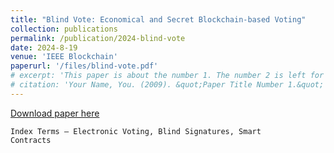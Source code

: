 ```yaml
---
title: "Blind Vote: Economical and Secret Blockchain-based Voting"
collection: publications
permalink: /publication/2024-blind-vote
date: 2024-8-19
venue: 'IEEE Blockchain'
paperurl: '/files/blind-vote.pdf'
# excerpt: 'This paper is about the number 1. The number 2 is left for future work.'
# citation: 'Your Name, You. (2009). &quot;Paper Title Number 1.&quot; <i>Journal 1</i>. 1(1).'
---
```

<!-- <span style="color: red;">This paper is currently under review</span> -->

<a target="_blank" href="/files/blind-vote.pdf">Download paper here</a>

<!-- **Abstract** — Electronic voting has been a hot research topic for decades and has recently garnered much attention due to the invention of programmable blockchains that support smart contracts. This is the ideal framework and technology for electronic voting since voting protocols implemented as smart contracts automatically inherit many desired properties from the underlying blockchain, e.g. verifiability, transparency and pseduonymity. However, the public and decentralized nature of the blockchain allows all transactions to be traced by everyone and thus voters’ choices would be disclosed publicly. There are many solutions to make blockchain-based voting fully anonymous and untraceable. A recent example is Tornado Vote [1] (ICBC 2023). Such protocols often rely on zero-knowledge proofs, especially zkSNARKS, to achieve secrecy and break the link between a voter’s public key and vote. However, verifying these proofs on-chain is expensive and uses a considerable amount of gas (execution fees).

In this work, we propose a new approach called Blind Vote, which is an untraceable, secure, efficient, secrecy-preserving and fully on-chain electronic voting protocol based on the well-known concept of Chaum’s blind signatures. We illustrate that our approach achieves the same security guarantees as previous methods such as Tornado Vote, while consuming significantly less gas. Thus, we provide a cheaper and considerably more gas- efficient alternative for anonymous blockchain-based voting. -->

<code>Index Terms — Electronic Voting, Blind Signatures, Smart Contracts</code>